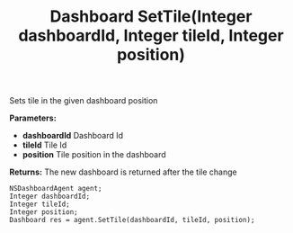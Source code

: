 ﻿---
uid: crmscript_ref_NSDashboardAgent_SetTile
title: Dashboard SetTile(Integer dashboardId, Integer tileId, Integer position)
intellisense: NSDashboardAgent.SetTile
keywords: NSDashboardAgent, SetTile
so.topic: reference
---

Sets tile in the given dashboard position

**Parameters:**
 - **dashboardId** Dashboard Id
 - **tileId** Tile Id
 - **position** Tile position in the dashboard

**Returns:** The new dashboard is returned after the tile change

```crmscript
NSDashboardAgent agent;
Integer dashboardId;
Integer tileId;
Integer position;
Dashboard res = agent.SetTile(dashboardId, tileId, position);
```

